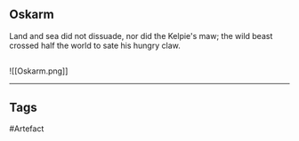 ## Oskarm
Land and sea did not dissuade,
nor did the Kelpie's maw;
the wild beast crossed half the world
to sate his hungry claw.
## 
![[Oskarm.png]]

---
## Tags
#Artefact